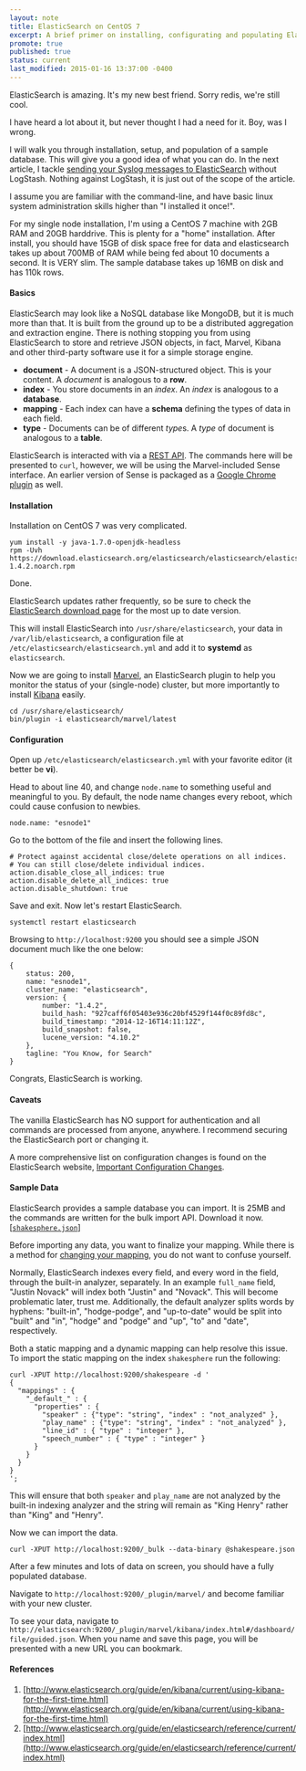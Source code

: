 ```yaml
---
layout: note
title: ElasticSearch on CentOS 7
excerpt: A brief primer on installing, configurating and populating ElasticSearch with some sample data.
promote: true
published: true
status: current
last_modified: 2015-01-16 13:37:00 -0400
---
```


ElasticSearch is amazing.  It's my new best friend.  Sorry redis, we're still cool.

I have heard a lot about it, but never thought I had a need for it.  Boy, was I wrong.

I will walk you through installation, setup, and population of a sample database.  This will
give you a good idea of what you can do.  In the next article, I tackle
[sending your Syslog messages to ElasticSearch](/projects/rsyslog.md) without LogStash.  Nothing
against LogStash, it is just out of the scope of the article.

I assume you are familiar with the command-line, and have basic linux system administration
skills higher than "I installed it once!".

For my single node installation, I'm using a CentOS 7 machine with 2GB RAM and 20GB harddrive. This
is plenty for a "home" installation.  After install, you should have 15GB of disk space free for
data and elasticsearch takes up about 700MB of RAM while being fed about 10 documents a second. It
is VERY slim.  The sample database takes up 16MB on disk and has 110k rows.

#### Basics

ElasticSearch may look like a NoSQL database like MongoDB, but it is much more than that. It is
built from the ground up to be a distributed aggregation and extraction engine.  There is nothing
stopping you from using ElasticSearch to store and retrieve JSON objects, in fact, Marvel, Kibana
and other third-party software use it for a simple storage engine.

* **document** - A document is a JSON-structured object.  This is your content.  A *document* is
analogous to a **row**.
* **index** - You store documents in an *index*. An *index* is analogous to a **database**.
* **mapping** - Each index can have a **schema** defining the types of data in each field.
* **type** - Documents can be of different *type*s. A *type* of document is analogous to a **table**.

ElasticSearch is interacted with via a
[REST API](http://www.elasticsearch.org/guide/en/elasticsearch/reference/current/_exploring_your_cluster.html).
The commands here will be presented to `curl`, however, we will be using the Marvel-included Sense
interface.  An earlier version of Sense is packaged as a
[Google Chrome plugin](https://chrome.google.com/webstore/detail/sense-beta/lhjgkmllcaadmopgmanpapmpjgmfcfig?hl=en)
as well.

#### Installation

Installation on CentOS 7 was very complicated.

    yum install -y java-1.7.0-openjdk-headless
    rpm -Uvh https://download.elasticsearch.org/elasticsearch/elasticsearch/elasticsearch-1.4.2.noarch.rpm

Done.

ElasticSearch updates rather frequently, so be sure to check the
[ElasticSearch download page](http://www.elasticsearch.org/overview/elkdownloads/) for the most up
to date version.

This will install ElasticSearch into `/usr/share/elasticsearch`, your data in
`/var/lib/elasticsearch`, a configuration file at `/etc/elasticsearch/elasticsearch.yml`
and add it to **systemd** as `elasticsearch`.

Now we are going to install [Marvel](http://www.elasticsearch.org/overview/marvel/download/), an
ElasticSearch plugin to help you monitor the status of your (single-node) cluster, but more
importantly to install [Kibana](http://www.elasticsearch.org/overview/kibana/) easily.

    cd /usr/share/elasticsearch/
    bin/plugin -i elasticsearch/marvel/latest

#### Configuration

Open up `/etc/elasticsearch/elasticsearch.yml` with your favorite editor (it better be **vi**).

Head to about line 40, and change `node.name` to something useful and meaningful to you.  By
default, the node name changes every reboot, which could cause confusion to newbies.

    node.name: "esnode1"

Go to the bottom of the file and insert the following lines.

    # Protect against accidental close/delete operations on all indices.
    # You can still close/delete individual indices.
    action.disable_close_all_indices: true
    action.disable_delete_all_indices: true
    action.disable_shutdown: true

Save and exit.  Now let's restart ElasticSearch.

    systemctl restart elasticsearch

Browsing to `http://localhost:9200` you should see a simple JSON document much like the one below:

    {
        status: 200,
        name: "esnode1",
        cluster_name: "elasticsearch",
        version: {
            number: "1.4.2",
            build_hash: "927caff6f05403e936c20bf4529f144f0c89fd8c",
            build_timestamp: "2014-12-16T14:11:12Z",
            build_snapshot: false,
            lucene_version: "4.10.2"
        },
        tagline: "You Know, for Search"
    }

Congrats, ElasticSearch is working.

#### Caveats

The vanilla ElasticSearch has NO support for authentication and all commands are processed from
anyone, anywhere.  I recommend securing the ElasticSearch port or changing it.

A more comprehensive list on configuration changes is found on the ElasticSearch website,
[Important Configuration Changes](http://www.elasticsearch.org/guide/en/elasticsearch/guide/current/_important_configuration_changes.html).

#### Sample Data

ElasticSearch provides a sample database you can import.  It is 25MB and the commands are written
for the bulk import API.  Download it now.
[[`shakesphere.json`](http://www.elasticsearch.org/guide/en/kibana/current/snippets/shakespeare.json)]

Before importing any data, you want to finalize your mapping.  While there is a method for
[changing your mapping](http://www.elasticsearch.org/blog/changing-mapping-with-zero-downtime/),
you do not want to confuse yourself.

Normally, ElasticSearch indexes every field, and every word in the field, through the built-in
analyzer, separately.  In an example `full_name` field, "Justin Novack" will index both
"Justin" and "Novack".  This will become problematic later, trust me.  Additionally, the default
analyzer splits words by hyphens: "built-in", "hodge-podge", and "up-to-date" would be split
into "built" and "in", "hodge" and "podge" and "up", "to" and "date", respectively.

Both a static mapping and a dynamic mapping can help resolve this issue.  To import the static
mapping on the index `shakesphere` run the following:

    curl -XPUT http://localhost:9200/shakespeare -d '
    {
      "mappings" : {
        "_default_" : {
          "properties" : {
            "speaker" : {"type": "string", "index" : "not_analyzed" },
            "play_name" : {"type": "string", "index" : "not_analyzed" },
            "line_id" : { "type" : "integer" },
            "speech_number" : { "type" : "integer" }
          }
        }
      }
    }
    ';

This will ensure that both `speaker` and `play_name` are not analyzed by the built-in indexing
analyzer and the string will remain as "King Henry" rather than "King" and "Henry".

Now we can import the data.

    curl -XPUT http://localhost:9200/_bulk --data-binary @shakespeare.json

After a few minutes and lots of data on screen, you should have a fully populated database.

Navigate to `http://localhost:9200/_plugin/marvel/` and become familiar with your new cluster.

To see your data, navigate to
`http://elasticsearch:9200/_plugin/marvel/kibana/index.html#/dashboard/file/guided.json`.  When you
name and save this page, you will be presented with a new URL you can bookmark.

#### References

1. [http://www.elasticsearch.org/guide/en/kibana/current/using-kibana-for-the-first-time.html](http://www.elasticsearch.org/guide/en/kibana/current/using-kibana-for-the-first-time.html)
1. [http://www.elasticsearch.org/guide/en/elasticsearch/reference/current/index.html](http://www.elasticsearch.org/guide/en/elasticsearch/reference/current/index.html)